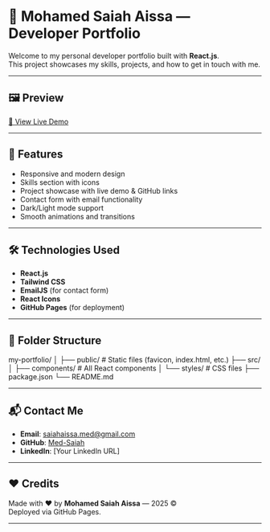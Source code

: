# 💼 Mohamed Saiah Aissa — Developer Portfolio

Welcome to my personal developer portfolio built with **React.js**.  
This project showcases my skills, projects, and how to get in touch with me.

---

## 🖼️ Preview

[🔗 View Live Demo](https://med-saiah.github.io/portfolio)

---

## 🚀 Features

- Responsive and modern design
- Skills section with icons
- Project showcase with live demo & GitHub links
- Contact form with email functionality
- Dark/Light mode support
- Smooth animations and transitions

---

## 🛠️ Technologies Used

- **React.js**
- **Tailwind CSS**
- **EmailJS** (for contact form)
- **React Icons**
- **GitHub Pages** (for deployment)

---

## 📁 Folder Structure

my-portfolio/
│
├── public/ # Static files (favicon, index.html, etc.)
├── src/
│ ├── components/ # All React components
│ └── styles/ # CSS files
├── package.json
└── README.md


---

## 📬 Contact Me

- **Email**: saiahaissa.med@gmail.com  
- **GitHub**: [Med-Saiah](https://github.com/Med-Saiah)  
- **LinkedIn**: [Your LinkedIn URL]

---

## ❤️ Credits

Made with ❤️ by **Mohamed Saiah Aissa** — 2025 ©  
Deployed via GitHub Pages.

---

